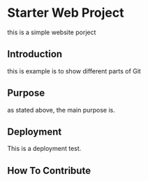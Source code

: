 # Starter Web Project
this is a simple website porject 

## Introduction
this is example is to show different parts of Git 

## Purpose
as stated above, the main purpose is. 
## Deployment

This is a deployment test. 

## How To Contribute